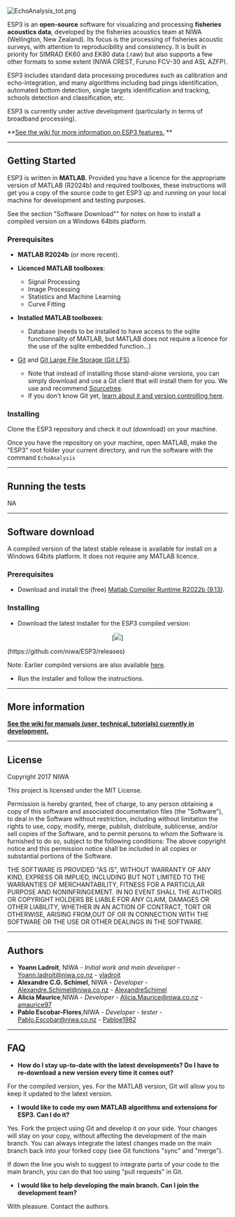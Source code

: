 ![EchoAnalysis_tot.png](https://github.com/niwa/ESP3/blob/dev_alicia/icons/Echoanalysis_tot_small.png)

ESP3 is an **open-source** software for visualizing and processing **fisheries acoustics data**, developed by the fisheries acoustics team at NIWA (Wellington, New Zealand). Its focus is the processing of fisheries acoustic surveys, with attention to reproducibility and consistency. It is built in priority for SIMRAD EK60 and EK80 data (.raw) but also supports a few other formats to some extent (NIWA CREST, Furuno FCV-30 and ASL AZFP).

ESP3 includes standard data processing procedures such as calibration and echo-integration, and many algorithms including bad pings identification, automated bottom detection, single targets identification and tracking, schools detection and classification, etc. 

ESP3 is currently under active development (particularly in terms of broadband processing).

**[See the wiki for more information on ESP3 features.](https://github.com/niwa/ESP3/wiki) **

---

## Getting Started

ESP3 is written in **MATLAB**. Provided you have a licence for the appropriate version of MATLAB (R2024b) and required toolboxes, these instructions will get you a copy of the source code to get ESP3 up and running on your local machine for development and testing purposes.

See the section "Software Download"" for notes on how to install a compiled version on a Windows 64bits platform.

### Prerequisites

* **MATLAB R2024b** (or more recent).

* **Licenced MATLAB toolboxes**: 
    * Signal Processing
    * Image Processing
    * Statistics and Machine Learning
    * Curve Fitting
	
* **Installed MATLAB toolboxes**:
    * Database (needs to be installed to have access to the sqlite functionnality of MATLAB, but MATLAB does not require a licence for the use of the sqlite embedded function...)
	
* [Git](https://git-scm.com/downloads) and [Git Large File Storage (Git LFS)](https://git-lfs.github.com/). 
    * Note that instead of installing those stand-alone versions, you can simply download and use a Git client that will install them for you. We use and recommend [Sourcetree](https://www.sourcetreeapp.com/).
    * If you don't know Git yet, [learn about it and version controlling here](https://www.atlassian.com/git?utm_source=bitbucket&utm_medium=link&utm_campaign=help_dropdown&utm_content=learn_git).

### Installing

Clone the ESP3 repository and check it out (download) on your machine. 

Once you have the repository on your machine, open MATLAB, make the "ESP3" root folder your current directory, and run the software with the command ```EchoAnalysis```

---

## Running the tests

NA

---

## Software download

A compiled version of the latest stable release is available for install on a Windows 64bits platform. It does not require any MATLAB licence.

### Prerequisites

* Download and install the (free) [Matlab Compiler Runtime R2022b (9.13)](https://au.mathworks.com/products/compiler/matlab-runtime.html). 

### Installing

* Download the latest installer for the ESP3 compiled version:

<p align="center">
	[<img src="https://github.com/niwa/ESP3/blob/dev_alicia/icons/esp3_download.png">]
</p>
(https://github.com/niwa/ESP3/releases)


Note: Earlier compiled versions are also available [here](https://sourceforge.net/projects/esp3/files/).

* Run the installer and follow the instructions.

---

## More information

**[See the wiki for manuals (user, technical, tutorials) currently in development.](https://github.com/niwa/ESP3/wiki)**

---

## License

Copyright 2017 NIWA

This project is licensed under the MIT License.

Permission is hereby granted, free of charge, to any person obtaining a copy of this software and associated documentation files (the "Software"), to deal in the Software without restriction, including without limitation the rights to use, copy, modify, merge, publish, distribute, sublicense, and/or sell copies of the Software, and to permit persons to whom the Software is furnished to do so, subject to the following conditions: The above copyright notice and this permission notice shall be included in all copies or substantial portions of the Software.

THE SOFTWARE IS PROVIDED "AS IS", WITHOUT WARRANTY OF ANY KIND, EXPRESS OR IMPLIED, INCLUDING BUT NOT LIMITED TO THE WARRANTIES OF MERCHANTABILITY, FITNESS FOR A PARTICULAR PURPOSE AND NONINFRINGEMENT. IN NO EVENT SHALL THE AUTHORS OR COPYRIGHT HOLDERS BE LIABLE FOR ANY CLAIM, DAMAGES OR OTHER LIABILITY, WHETHER IN AN ACTION OF CONTRACT, TORT OR OTHERWISE, ARISING FROM,OUT OF OR IN CONNECTION WITH THE SOFTWARE OR THE USE OR OTHER DEALINGS IN THE SOFTWARE.

---

## Authors

* **Yoann Ladroit**, NIWA - *Initial work and main developer* - Yoann.ladroit@niwa.co.nz - [yladroit](https://bitbucket.org/yladroit)
* **Alexandre C.G. Schimel**, NIWA  - *Developer* - Alexandre.Schimel@niwa.co.nz - [AlexandreSchimel](https://bitbucket.org/AlexandreSchimel)
* **Alicia Maurice**,NIWA - *Developer* - Alicia.Maurice@niwa.co.nz - [amaurice97](https://github.com/amaurice97)
* **Pablo Escobar-Flores**,NIWA - *Developer - tester* - Pablo.Escobar@niwa.co.nz - [Pabloe1982](https://bitbucket.org/Pabloe1982)

---

## FAQ

* **How do I stay up-to-date with the latest developments? Do I have to re-download a new version every time it comes out?**

For the compiled version, yes. For the MATLAB version, Git will allow you to keep it updated to the latest version.

* **I would like to code my own MATLAB algorithms and extensions for ESP3. Can I do it?**

Yes. Fork the project using Git and develop it on your side. Your changes will stay on your copy, without affecting the development of the main branch. You can always integrate the latest changes made on the main branch back into your forked copy (see Git functions "sync" and "merge").

If down the line you wish to suggest to integrate parts of your code to the main branch, you can do that too using "pull requests" in Git.

* **I would like to help developing the main branch. Can I join the development team?**

With pleasure. Contact the authors.
